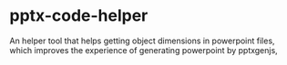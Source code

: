 # pptx-code-helper
An helper tool that helps getting object dimensions in powerpoint files, which improves the experience of generating powerpoint by pptxgenjs, 

